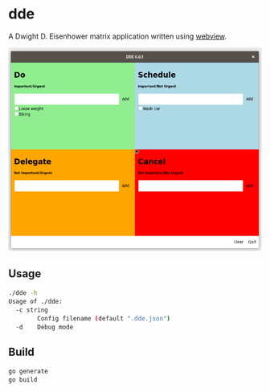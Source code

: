 # dde

A Dwight D. Eisenhower matrix application written using [webview][1].

![dde](https://github.com/Lajule/dde/blob/master/dde.gif)

[1]: https://github.com/webview/webview

## Usage

```sh
./dde -h
Usage of ./dde:
  -c string
    	Config filename (default ".dde.json")
  -d	Debug mode

```

## Build

```sh
go generate
go build
```
